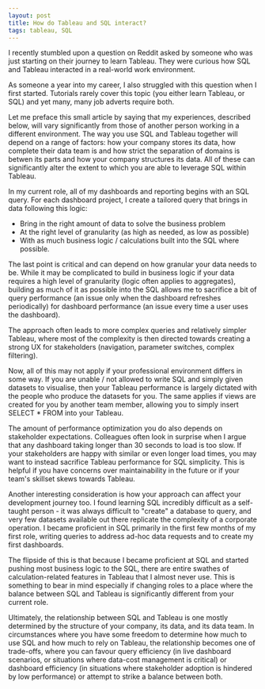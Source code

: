 ```yaml
---
layout: post
title: How do Tableau and SQL interact?
tags: tableau, SQL
---
```


I recently stumbled upon a question on Reddit asked by someone who was just starting on their journey to learn Tableau. They were curious how SQL and Tableau interacted in a real-world work environment.

As someone a year into my career, I also struggled with this question when I first started. Tutorials rarely cover this topic (you either learn Tableau, or SQL) and yet many, many job adverts require both.

Let me preface this small article by saying that my experiences, described below, will vary significantly from those of another person working in a different environment. The way you use SQL and Tableau together will depend on a range of factors: how your company stores its data, how complete their data team is and how strict the separation of domains is betwen its parts and how your company structures its data. All of these can significantly alter the extent to which you are able to leverage SQL within Tableau.

In my current role, all of my dashboards and reporting begins with an SQL query. For each dashboard project, I create a tailored query that brings in data following this logic:

* Bring in the right amount of data to solve the business problem
* At the right level of granularity (as high as needed, as low as possible)
* With as much business logic / calculations built into the SQL where possible.

The last point is critical and can depend on how granular your data needs to be. While it may be complicated to build in business logic if your data requires a high level of granularity (logic often applies to aggregates), building as much of it as possible into the SQL allows me to sacrifice a bit of query performance (an issue only when the dashboard refreshes periodically) for dashboard performance (an issue every time a user uses the dashboard).

The approach often leads to more complex queries and relatively simpler Tableau, where most of the complexity is then directed towards creating a strong UX for stakeholders (navigation, parameter switches, complex filtering). 

Now, all of this may not apply if your professional environment differs in some way. If you are unable / not allowed to write SQL and simply given datasets to visualise, then your Tableau performance is largely dictated with the people who produce the datasets for you. The same applies if views are created for you by another team member, allowing you to simply insert SELECT * FROM <view> into your Tableau.

The amount of performance optimization you do also depends on stakeholder expectations. Colleagues often look in surprise when I argue that any dashboard taking longer than 30 seconds to load is too slow. If your stakeholders are happy with similar or even longer load times, you may want to instead sacrifice Tableau performance for SQL simplicity. This is helpful if you have concerns over maintainability in the future or if your team's skillset skews towards Tableau.

Another interesting consideration is how your approach can affect your development journey too. I found learning SQL incredibly difficult as a self-taught person - it was always difficult to "create" a database to query, and very few datasets available out there replicate the complexity of a corporate operation. I became proficient in SQL primarily in the first few months of my first role, writing queries to address ad-hoc data requests and to create my first dashboards. 

The flipside of this is that because I became proficient at SQL and started pushing most business logic to the SQL, there are entire swathes of calculation-related features in Tableau that I almost never use. This is something to bear in mind especially if changing roles to a place where the balance between SQL and Tableau is significantly different from your current role.

Ultimately, the relationship between SQL and Tableau is one mostly determined by the structure of your company, its data, and its data team. In circumstances where you have some freedom to determine how much to use SQL and how much to rely on Tableau, the relationship becomes one of trade-offs, where you can favour query efficiency (in live dashboard scenarios, or situations where data-cost management is critical) or dashboard efficiency (in situations where stakeholder adoption is hindered by low performance) or attempt to strike a balance between both. 

